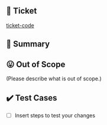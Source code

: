 ## :ticket: Ticket


[ticket-code](ticket-link)

## :memo: Summary

<!--
  (Describe the changes)
  Note your changes here.
-->



## :stuck_out_tongue: Out of Scope
<!--
  (Describe what remains unchanged)
-->

(Please describe what is out of scope.)

## :heavy_check_mark: Test Cases

<!--
  (Describe how to reproduce the situation)
  Let both of you and the reviewers test the function.
-->

- [ ] Insert steps to test your changes
